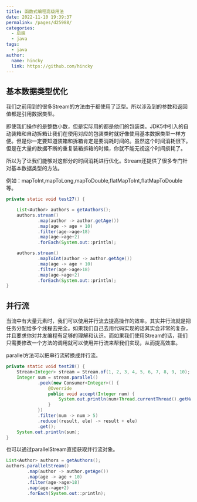 ```yaml
---
title: 函数式编程高级用法
date: 2022-11-10 19:39:37
permalink: /pages/d25988/
categories:
  - 后端
  - java
tags:
  - java
author: 
  name: hincky
  link: https://github.com/hincky
---
```

## 基本数据类型优化

​我们之前用到的很多Stream的方法由于都使用了泛型。所以涉及到的参数和返回值都是引用数据类型。

​即使我们操作的是整数小数，但是实际用的都是他们的包装类。JDK5中引入的自动装箱和自动拆箱让我们在使用对应的包装类时就好像使用基本数据类型一样方便。但是你一定要知道装箱和拆箱肯定是要消耗时间的。虽然这个时间消耗很下。但是在大量的数据不断的重复装箱拆箱的时候，你就不能无视这个时间损耗了。

​所以为了让我们能够对这部分的时间消耗进行优化。Stream还提供了很多专门针对基本数据类型的方法。

​例如：mapToInt,mapToLong,mapToDouble,flatMapToInt,flatMapToDouble等。

~~~~java
private static void test27() {

    List<Author> authors = getAuthors();
    authors.stream()
            .map(author -> author.getAge())
            .map(age -> age + 10)
            .filter(age->age>18)
            .map(age->age+2)
            .forEach(System.out::println);

    authors.stream()
            .mapToInt(author -> author.getAge())
            .map(age -> age + 10)
            .filter(age->age>18)
            .map(age->age+2)
            .forEach(System.out::println);
}
~~~~

## 并行流

​当流中有大量元素时，我们可以使用并行流去提高操作的效率。其实并行流就是把任务分配给多个线程去完全。如果我们自己去用代码实现的话其实会非常的复杂，并且要求你对并发编程有足够的理解和认识。而如果我们使用Stream的话，我们只需要修改一个方法的调用就可以使用并行流来帮我们实现，从而提高效率。

​parallel方法可以把串行流转换成并行流。

~~~~java
private static void test28() {
    Stream<Integer> stream = Stream.of(1, 2, 3, 4, 5, 6, 7, 8, 9, 10);
    Integer sum = stream.parallel()
            .peek(new Consumer<Integer>() {
                @Override
                public void accept(Integer num) {
                    System.out.println(num+Thread.currentThread().getName());
                }
            })
            .filter(num -> num > 5)
            .reduce((result, ele) -> result + ele)
            .get();
    System.out.println(sum);
}
~~~~

​也可以通过parallelStream直接获取并行流对象。

~~~~java
List<Author> authors = getAuthors();
authors.parallelStream()
        .map(author -> author.getAge())
        .map(age -> age + 10)
        .filter(age->age>18)
        .map(age->age+2)
        .forEach(System.out::println);
~~~~
